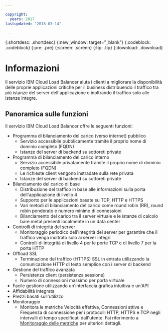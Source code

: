 ```yaml
---

copyright:
  years: 2017
lastupdated: "2018-03-14"

---
```


{:shortdesc: .shortdesc}
{:new_window: target="_blank"}
{:codeblock: .codeblock}
{:pre: .pre}
{:screen: .screen}
{:tip: .tip}
{:download: .download}

# Informazioni

Il servizio IBM Cloud Load Balancer aiuta i clienti a migliorare la disponibilità delle proprie applicazioni critiche per il business distribuendo il traffico tra più istanze del server dell'applicazione e inoltrando il traffico solo alle istanze integre.

## Panoramica sulle funzioni
Il servizio IBM Cloud Load Balancer offre le seguenti funzioni:

* Programma di bilanciamento del carico (verso internet) pubblico 
	* Servizio accessibile pubblicamente tramite il proprio nome di dominio completo (FQDN)
	* Istanze del server di backend su sottoreti private
* Programma di bilanciamento del carico interno 
	* Servizio accessibile privatamente tramite il proprio nome di dominio completo (FQDN) 
	* Le richieste client vengono instradate sulla rete privata
	* Istanze del server di backend su sottoreti private
* Bilanciamento del carico di base
	* Distribuzione del traffico in base alle informazioni sulla porta dell'applicazione di livello 4 
	* Supporto per le applicazioni basate su TCP, HTTP e HTTPS  
	* Vari metodi di bilanciamento del carico come round robin (RR), round robin ponderato e numero minimo di connessioni 
	* Bilanciamento del carico tra il server virtuale e le istanze di calcolo bare metal presenti localmente in un data center 
* Controlli di integrità del server
	* Monitoraggio periodico dell'integrità del server per garantire che il traffico venga inoltrato solo ai server integri 
	* Controlli di integrità di livello 4 per le porte TCP e di livello 7 per la porta HTTP  
* Offload SSL
	* Terminazione del traffico (HTTPS) SSL in entrata utilizzando la comunicazione HTTP di testo semplice con i server di backend 
* Gestione del traffico avanzata
	* Persistenza client (persistenza sessione)
	* Numero di connessioni massimo per porta virtuale
* Facile gestione utilizzando un'interfaccia grafica intuitiva e un'API
* Affidabilità integrata 
* Prezzi basati sull'utilizzo 
* Monitoraggio
    * Monitora le metriche Velocità effettiva, Connessioni attive e Frequenza di connessione per i protocolli HTTP, HTTPS e TCP negli intervalli di tempo specificati dall'utente. Fai riferimento a [Monitoraggio delle metriche](monitoring-metrics.html) per ulteriori dettagli.

